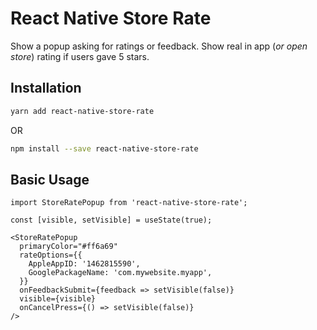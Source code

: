 # React Native Store Rate

Show a popup asking for ratings or feedback. Show real in app (*or open store*) rating if users gave 5 stars.

## Installation

```bash
yarn add react-native-store-rate
```

OR

```bash
npm install --save react-native-store-rate
```

## Basic Usage

```tsx
import StoreRatePopup from 'react-native-store-rate';

const [visible, setVisible] = useState(true);

<StoreRatePopup
  primaryColor="#ff6a69"
  rateOptions={{
    AppleAppID: '1462815590',
    GooglePackageName: 'com.mywebsite.myapp',
  }}
  onFeedbackSubmit={feedback => setVisible(false)}
  visible={visible}
  onCancelPress={() => setVisible(false)}
/>
```